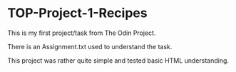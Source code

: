 # TOP-Project-1-Recipes
This is my first project/task from The Odin Project.

There is an Assignment.txt used to understand the task.

This project was rather quite simple and tested basic HTML understanding.
